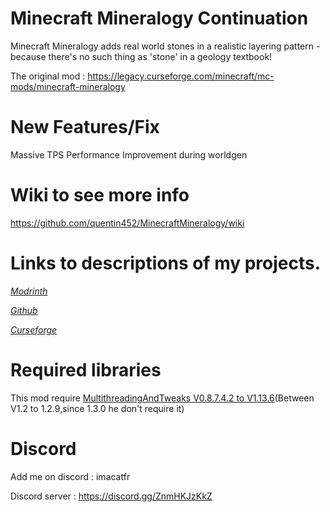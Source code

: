 # Minecraft Mineralogy Continuation

Minecraft Mineralogy adds real world stones in a realistic layering pattern - because there's no such thing as 'stone' in a geology textbook!

The original mod : https://legacy.curseforge.com/minecraft/mc-mods/minecraft-mineralogy

# New Features/Fix

Massive TPS Performance Improvement during worldgen

# Wiki to see more info

https://github.com/quentin452/MinecraftMineralogy/wiki

# Links to descriptions of my projects.

[*Modrinth*](https://modrinth.com/mod/mineralogy-continuation)

[*Github*](https://github.com/quentin452/MinecraftMineralogy)

[*Curseforge*](https://legacy.curseforge.com/minecraft/mc-mods/mineralogy-continuation)

# Required libraries

This mod require [MultithreadingAndTweaks V0.8.7.4.2 to V1.13.6](https://github.com/quentin452/OptimizationsAndTweaks/releases)(Between V1.2 to 1.2.9,since 1.3.0 he don't require it)

# Discord

Add me on discord : imacatfr

Discord server : https://discord.gg/ZnmHKJzKkZ
